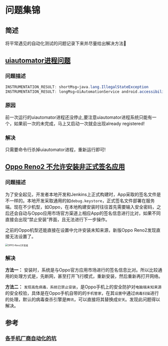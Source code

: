 # 问题集锦

## 简述

将平常遇见的自动化测试的问题记录下来并尽量给出解决方法📝

## [uiautomator进程问题](https://www.jianshu.com/p/1ccf8a16f57f)

### 问题描述

``` java
INSTRUMENTATION_RESULT: shortMsg=java.lang.IllegalStateException
INSTRUMENTATION_RESULT: longMsg=UiAutomationService android.accessibilityservice.IAccessibilityServiceClient$Stub$Proxy@713a281already registered!
```

### 原因

前一次运行的uiautomator进程还没停止,要注意uiautomator进程系统只能有一个，如果前一次的未完成，马上又启动一次就会出现already registered!

### 解决

只需要命令行杀掉uiautomator进程，重新运行即可!



## [Oppo Reno2 不允许安装非正式签名应用](https://juejin.cn/post/6844903971102916616)

### 问题描述

为了安全起见，开发者本地开发和Jenkins上正式构建时，App采取的签名文件是不一样的。本地开发采取通用的如`debug.keystore`，正式签名文件部署在服务端。现在不少机型，如Oppo，在本地构建安装时往往首先需要输入安全密码，之后还会自动与Oppo应用市场官方渠道上相应App的签名信息进行比对，如果不同直接会出现“禁止安装”界面，且无法进行下一步操作。

之前的Oppo机型还能直接在设置中允许安装未知来源，新版Oppo Reno2发现直接无法设置了。

<img src="https://user-gold-cdn.xitu.io/2019/12/5/16ed5d6780ac9872?imageView2/0/w/1280/h/960/ignore-error/1" alt="OPPO-Reno2开发者" style="zoom:50%;" />

### 解决

**方法一：**
安装时，系统是与Oppo官方应用市场进行的签名信息比对。所以比较通用的处理方式是，先断网，甚至打开飞行模式，重新安装，然后重新再打开网络。

**方法二：**
`发现高危病毒，系统已禁止安装`，是Oppo手机上的安全防护对`电脑端未知来源`的安全校验，具体是在Oppo手机自带的的`手机管家`，在其`设置`中通过`病毒扫描`进行的处理，默认的病毒查杀引擎是`腾讯`，可以直接将其替换成`安天`。发现此问题得以解决。



## 参考

### [各手机厂商自动化的坑](https://testerhome.com/topics/9192)

